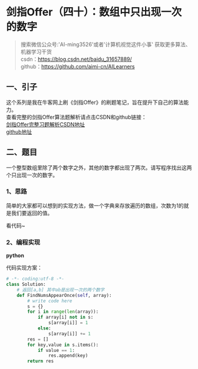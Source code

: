 # 剑指Offer（四十）：数组中只出现一次的数字

> 搜索微信公众号:'AI-ming3526'或者'计算机视觉这件小事' 获取更多算法、机器学习干货  
> csdn：https://blog.csdn.net/baidu_31657889/  
> github：https://github.com/aimi-cn/AILearners

## 一、引子

这个系列是我在牛客网上刷《剑指Offer》的刷题笔记，旨在提升下自己的算法能力。  
查看完整的剑指Offer算法题解析请点击CSDN和github链接：  
[剑指Offer完整习题解析CSDN地址](https://blog.csdn.net/baidu_31657889/article/category/9059648)  
[github地址](https://github.com/aimi-cn/AILearners/tree/master/blog/Algorithm/jianzhi_offer)

## 二、题目

一个整型数组里除了两个数字之外，其他的数字都出现了两次。请写程序找出这两个只出现一次的数字。

### 1、思路

简单的大家都可以想到的实现方法，做一个字典来存放遍历的数组，次数为1的就是我们要返回的值。

看代码~

### 2、编程实现

**python**

代码实现方案：

```python
# -*- coding:utf-8 -*-
class Solution:
    # 返回[a,b] 其中ab是出现一次的两个数字
    def FindNumsAppearOnce(self, array):
        # write code here
        s = {}
        for i in range(len(array)):
            if array[i] not in s:
                s[array[i]] = 1
            else:
                s[array[i]] += 1
        res = []
        for key,value in s.items():
            if value == 1:
                res.append(key)
        return res
```
